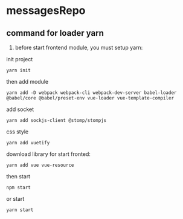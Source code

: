 # messagesRepo

## command for loader yarn

1) before start frontend module, you must setup yarn:

init project
```
yarn init
```
then add module 
```
yarn add -D webpack webpack-cli webpack-dev-server babel-loader @babel/core @babel/preset-env vue-loader vue-template-compiler
```
add socket
```
yarn add sockjs-client @stomp/stompjs
```

css style
```
yarn add vuetify
```
download library for start fronted:

```
yarn add vue vue-resource
```  

then start
```
npm start
```
or start
```
yarn start
```





